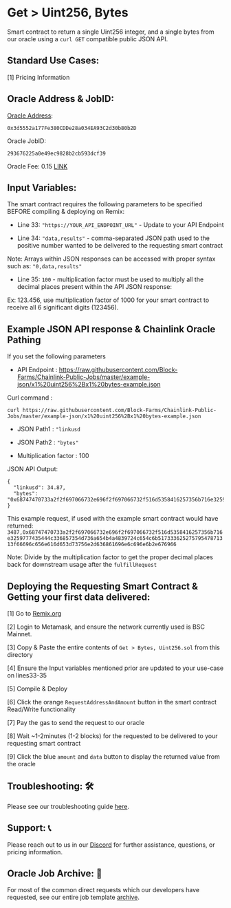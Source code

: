 # Get > Uint256, Bytes
Smart contract to return a single Uint256 integer, and a single bytes from our oracle using a `curl GET` compatible public JSON API.

## Standard Use Cases:
[1] Pricing Information

## Oracle Address & JobID:
[Oracle Address](https://bscscan.com/address/0x3d5552a177Fe380CDDe28a034EA93C2d30b80b2D): 
```
0x3d5552a177Fe380CDDe28a034EA93C2d30b80b2D
```
Oracle JobID: 
```
293676225a0e49ec9828b2cb593dcf39
```
Oracle Fee: 0.15 [LINK](https://bscscan.com/token/0x404460c6a5ede2d891e8297795264fde62adbb75)

## Input Variables:
The smart contract requires the following parameters to be specified BEFORE compiling & deploying on Remix:

* Line 33: `"https://YOUR_API_ENDPOINT_URL"` - Update to your API Endpoint

* Line 34: `"data,results"` - comma-separated JSON path used to the positive number wanted to be delivered to the requesting smart contract

Note: Arrays within JSON responses can be accessed with proper syntax such as: `"0,data,results"`

* Line 35: `100` - multiplication factor must be used to multiply all the decimal places present within the API JSON response:

Ex: 123.456, use multiplication factor of 1000 for your smart contract to receive all 6 significant digits (123456).

## Example JSON API response & Chainlink Oracle Pathing
If you set the following parameters

* API Endpoint : https://raw.githubusercontent.com/Block-Farms/Chainlink-Public-Jobs/master/example-json/x1%20uint256%2Bx1%20bytes-example.json

Curl command : 
```
curl https://raw.githubusercontent.com/Block-Farms/Chainlink-Public-Jobs/master/example-json/x1%20uint256%2Bx1%20bytes-example.json
```

* JSON Path1 : `"linkusd`

* JSON Path2 : `"bytes"`

* Multiplication factor : 100

JSON API Output:
```
{
  "linkusd": 34.87,
  "bytes": "0x68747470733a2f2f697066732e696f2f697066732f516d5358416257356b716e3259777435444c336857354d736a654b4a4839724c654c6b51733362527579547871313f66696c656e616d653d73756e2d636861696e6c696e6b2e676966"
}
```
This example request, if used with the example smart contract would have returned: `3487,0x68747470733a2f2f697066732e696f2f697066732f516d5358416257356b716e3259777435444c336857354d736a654b4a4839724c654c6b51733362527579547871313f66696c656e616d653d73756e2d636861696e6c696e6b2e676966`

Note: Divide by the multiplication factor to get the proper decimal places back for downstream usage after the `fulfillRequest`

## Deploying the Requesting Smart Contract & Getting your first data delivered:
[1] Go to [Remix.org](https://remix.ethereum.org/)

[2] Login to Metamask, and ensure the network currently used is BSC Mainnet.

[3] Copy & Paste the entire contents of `Get > Bytes, Uint256.sol` from this directory

[4] Ensure the Input variables mentioned prior are updated to your use-case on lines33-35

[5] Compile & Deploy

[6] Click the orange `RequestAddressAndAmount` button in the smart contract Read/Write functionality

[7] Pay the gas to send the request to our oracle

[8] Wait ~1-2minutes (1-2 blocks) for the requested to be delivered to your requesting smart contract

[9] Click the blue `amount` and `data` button to display the returned value from the oracle

## Troubleshooting: :hammer_and_wrench:
Please see our troubleshooting guide [here](https://github.com/Block-Farms/Chainlink-Public-Jobs/blob/master/README.md#troubleshooting).

## Support: :telephone_receiver:
Please reach out to us in our [Discord](https://discord.gg/PgxRVrDUm7) for further assistance, questions, or pricing information.

## Oracle Job Archive: :scroll:
For most of the common direct requests which our developers have requested, see our entire job template [archive](https://github.com/Block-Farms/Chainlink-Job-Spec-Template-Smart-Contract-Archive/tree/main/2_Direct_Request).
